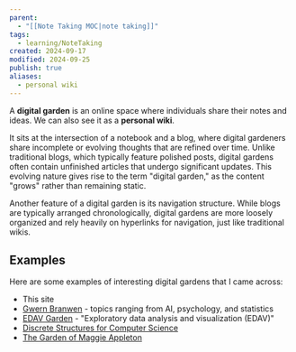 ```yaml
---
parent:
  - "[[Note Taking MOC|note taking]]"
tags:
  - learning/NoteTaking
created: 2024-09-17
modified: 2024-09-25
publish: true
aliases:
  - personal wiki
---
```

A **digital garden** is an online space where individuals share their notes and ideas. We can also see it as a **personal wiki**.

It sits at the intersection of a notebook and a blog, where digital gardeners share incomplete or evolving thoughts that are refined over time. Unlike traditional blogs, which typically feature polished posts, digital gardens often contain unfinished articles that undergo significant updates. This evolving nature gives rise to the term "digital garden," as the content "grows" rather than remaining static.

Another feature of a digital garden is its navigation structure. While blogs are typically arranged chronologically, digital gardens are more loosely organized and rely heavily on hyperlinks for navigation, just like traditional wikis.

## Examples
Here are some examples of interesting digital gardens that I came across:
- This site
- [Gwern Branwen](https://gwern.net) - topics ranging from AI, psychology, and statistics
- [EDAV Garden](https://edav-garden.netlify.app/) - "Exploratory data analysis and visualization (EDAV)"
- [Discrete Structures for Computer Science](https://publish.obsidian.md/discretecs)
- [The Garden of Maggie Appleton](https://maggieappleton.com/garden)